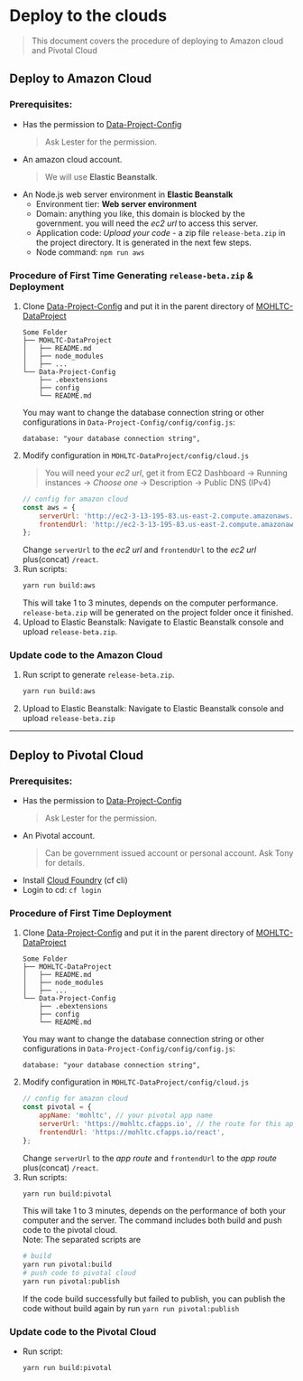 # Deploy to the clouds
> This document covers the procedure of deploying to Amazon cloud
> and Pivotal Cloud

## Deploy to Amazon Cloud
### Prerequisites:
 - Has the permission to [Data-Project-Config](https://github.com/LesterLyu/Data-Project-Config)
    > Ask Lester for the permission.
 - An amazon cloud account.
    > We will use **Elastic Beanstalk**.
 - An Node.js web server environment in **Elastic Beanstalk**
   - Environment tier: **Web server environment**
   - Domain: anything you like, this domain is blocked by the government.
            you will need the *ec2 url* to access this server.
   - Application code: *Upload your code* - a zip file `release-beta.zip` 
            in the project directory. It is generated in the next few steps.
   - Node command: `npm run aws`
### Procedure of First Time Generating `release-beta.zip` & Deployment
 1. Clone [Data-Project-Config](https://github.com/LesterLyu/Data-Project-Config)
    and put it in the parent directory of [MOHLTC-DataProject](https://github.com/LesterLyu/MOHLTC-DataProject)
    ```
    Some Folder
    ├── MOHLTC-DataProject
    │   ├── README.md
    │   ├── node_modules
    │   ├── ...
    └── Data-Project-Config
        ├── .ebextensions
        ├── config
        └── README.md
    ```
    You may want to change the database connection string or other 
    configurations in `Data-Project-Config/config/config.js`: 
    ```
    database: "your database connection string",
    ```
 1. Modify configuration in `MOHLTC-DataProject/config/cloud.js`
    > You will need your *ec2 url*, get it from EC2 Dashboard -> 
    > Running instances -> *Choose one* -> Description -> Public DNS (IPv4)
    ```js
    // config for amazon cloud
    const aws = {
        serverUrl: 'http://ec2-3-13-195-83.us-east-2.compute.amazonaws.com',
        frontendUrl: 'http://ec2-3-13-195-83.us-east-2.compute.amazonaws.com/react',
    };
    ```
    Change `serverUrl` to the *ec2 url* and `frontendUrl` to the *ec2 url* plus(concat) `/react`.
 1. Run scripts:
    ```sh
    yarn run build:aws
    ```
    This will take 1 to 3 minutes, depends on the computer performance.
    `release-beta.zip` will be generated on the project folder once it finished.
 1. Upload to Elastic Beanstalk: Navigate to Elastic Beanstalk console and
    upload `release-beta.zip`.
    
### Update code to the Amazon Cloud
 1. Run script to generate `release-beta.zip`.
    ```sh
    yarn run build:aws
    ```
 1. Upload to Elastic Beanstalk: Navigate to Elastic Beanstalk console and
    upload `release-beta.zip`
    
----
## Deploy to Pivotal Cloud
### Prerequisites:
 - Has the permission to [Data-Project-Config](https://github.com/LesterLyu/Data-Project-Config)
    > Ask Lester for the permission.
 - An Pivotal account.
    > Can be government issued account or personal account. Ask Tony for details.
 - Install [Cloud Foundry](https://console.run.pivotal.io/tools) (cf cli)
 - Login to cd: `cf login`
### Procedure of First Time Deployment
 1. Clone [Data-Project-Config](https://github.com/LesterLyu/Data-Project-Config)
    and put it in the parent directory of [MOHLTC-DataProject](https://github.com/LesterLyu/MOHLTC-DataProject)
    ```
    Some Folder
    ├── MOHLTC-DataProject
    │   ├── README.md
    │   ├── node_modules
    │   ├── ...
    └── Data-Project-Config
        ├── .ebextensions
        ├── config
        └── README.md
    ```
    You may want to change the database connection string or other 
    configurations in `Data-Project-Config/config/config.js`: 
    ```
    database: "your database connection string",
    ```
 1. Modify configuration in `MOHLTC-DataProject/config/cloud.js`
    ```js
    // config for amazon cloud
    const pivotal = {
        appName: 'mohltc', // your pivotal app name
        serverUrl: 'https://mohltc.cfapps.io', // the route for this app
        frontendUrl: 'https://mohltc.cfapps.io/react',
    };
    ```
    Change `serverUrl` to the *app route* and `frontendUrl` to the *app route* plus(concat) `/react`.
 1. Run scripts:
    ```sh
    yarn run build:pivotal
    ```
    This will take 1 to 3 minutes, depends on the performance of both 
    your computer and the server. The command includes both build and
    push code to the pivotal cloud.<br>
    Note: The separated scripts are
    ```sh
    # build 
    yarn run pivotal:build
    # push code to pivotal cloud
    yarn run pivotal:publish
    ```
    If the code build successfully but failed to publish, you can
    publish the code without build again by run `yarn run pivotal:publish`

### Update code to the Pivotal Cloud
 - Run script:
    ```sh
    yarn run build:pivotal
    ```
